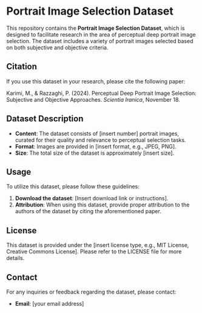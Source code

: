 # Portrait Image Selection Dataset

This repository contains the **Portrait Image Selection Dataset**, which is designed to facilitate research in the area of perceptual deep portrait image selection. The dataset includes a variety of portrait images selected based on both subjective and objective criteria.

## Citation

If you use this dataset in your research, please cite the following paper:

Karimi, M., & Razzaghi, P. (2024). Perceptual Deep Portrait Image Selection: Subjective and Objective Approaches. *Scientia Iranica*, November 18.

## Dataset Description

- **Content**: The dataset consists of [insert number] portrait images, curated for their quality and relevance to perceptual selection tasks.
- **Format**: Images are provided in [insert format, e.g., JPEG, PNG].
- **Size**: The total size of the dataset is approximately [insert size].

## Usage

To utilize this dataset, please follow these guidelines:

1. **Download the dataset**: [Insert download link or instructions].
2. **Attribution**: When using this dataset, provide proper attribution to the authors of the dataset by citing the aforementioned paper.

## License

This dataset is provided under the [insert license type, e.g., MIT License, Creative Commons License]. Please refer to the LICENSE file for more details.

## Contact

For any inquiries or feedback regarding the dataset, please contact:

- **Email**: [your email address]
